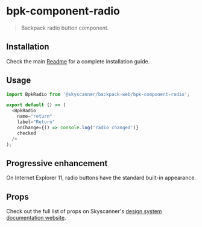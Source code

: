 # bpk-component-radio

> Backpack radio button component.

## Installation

Check the main [Readme](https://github.com/skyscanner/backpack#usage) for a complete installation guide.

## Usage

```js
import BpkRadio from '@skyscanner/backpack-web/bpk-component-radio';

export default () => (
  <BpkRadio
    name="return"
    label="Return"
    onChange={() => console.log('radio changed')}
    checked
  />
);
```

## Progressive enhancement
On Internet Explorer 11, radio buttons have the standard built-in appearance.

## Props

Check out the full list of props on Skyscanner's [design system documentation website](https://www.skyscanner.design/latest/components/radio-button/web-CZUUQPeD#section-props-f5).
